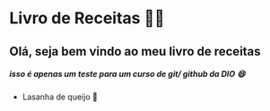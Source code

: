 # Livro de Receitas :cook:
## Olá, seja bem vindo ao meu livro de receitas
##### _isso é apenas um teste para um curso de git/ github da DIO_ :smile:

- Lasanha de queijo :cheese: